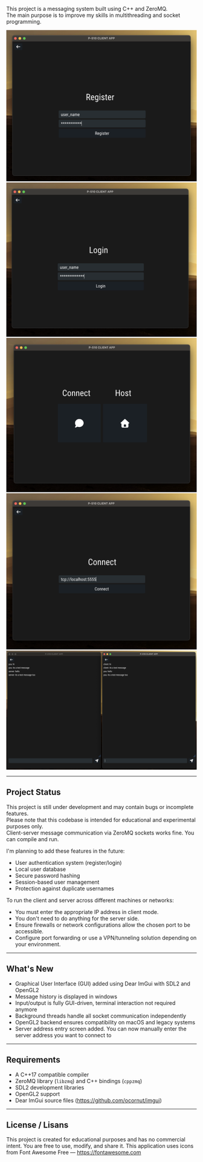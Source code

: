 This project is a messaging system built using C++ and ZeroMQ.  
The main purpose is to improve my skills in multithreading and socket programming.

![P-510 Messaging App Screenshot1](assets/screenshots/register.png)
![P-510 Messaging App Screenshot1](assets/screenshots/login.png)
![P-510 Messaging App Screenshot1](assets/screenshots/switch.png)
![P-510 Messaging App Screenshot1](assets/screenshots/adress.png)
![P-510 Messaging App Screenshot1](assets/screenshots/messages.png)


---

## Project Status

This project is still under development and may contain bugs or incomplete features.  
Please note that this codebase is intended for educational and experimental purposes only.  
Client-server message communication via ZeroMQ sockets works fine. You can compile and run.

I'm planning to add these features in the future:

- User authentication system (register/login)
- Local user database
- Secure password hashing
- Session-based user management
- Protection against duplicate usernames

To run the client and server across different machines or networks:

- You must enter the appropriate IP address in client mode.
- You don't need to do anything for the server side.
- Ensure firewalls or network configurations allow the chosen port to be accessible.
- Configure port forwarding or use a VPN/tunneling solution depending on your environment.

---

## What's New

- Graphical User Interface (GUI) added using Dear ImGui with SDL2 and OpenGL2  
- Message history is displayed in windows  
- Input/output is fully GUI-driven, terminal interaction not required anymore
- Background threads handle all socket communication independently  
- OpenGL2 backend ensures compatibility on macOS and legacy systems  
- Server address entry screen added. You can now manually enter the server address you want to connect to

---

## Requirements 

- A C++17 compatible compiler  
- ZeroMQ library (`libzmq`) and C++ bindings (`cppzmq`)  
- SDL2 development libraries  
- OpenGL2 support   
- Dear ImGui source files (https://github.com/ocornut/imgui)

---

## License / Lisans

This project is created for educational purposes and has no commercial intent.
You are free to use, modify, and share it. 
This application uses icons from Font Awesome Free — https://fontawesome.com

